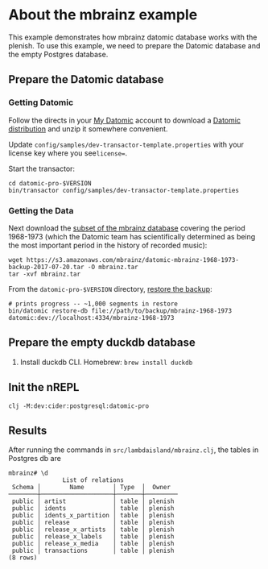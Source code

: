 # About the mbrainz example

This example demonstrates how mbrainz datomic database works with the 
plenish. To use this example, we need to prepare the Datomic database
and the empty Postgres database.

## Prepare the Datomic database
### Getting Datomic

Follow the directs in your [My Datomic](http://my.datomic.com) account to 
download a [Datomic distribution](http://www.datomic.com/get-datomic.html) and
unzip it somewhere convenient.

Update `config/samples/dev-transactor-template.properties` with your license key
where you see`license=`.

Start the transactor:

    cd datomic-pro-$VERSION
    bin/transactor config/samples/dev-transactor-template.properties

### Getting the Data

Next download the
[subset of the mbrainz database](https://s3.amazonaws.com/mbrainz/datomic-mbrainz-1968-1973-backup-2017-07-20.tar)
covering the period 1968-1973 (which the Datomic team has
scientifically determined as being the most important period in the
history of recorded music):

    wget https://s3.amazonaws.com/mbrainz/datomic-mbrainz-1968-1973-backup-2017-07-20.tar -O mbrainz.tar
    tar -xvf mbrainz.tar

From the `datomic-pro-$VERSION` directory, [restore the backup](http://docs.datomic.com/on-prem/operation/backup.html#restoring):

    # prints progress -- ~1,000 segments in restore
    bin/datomic restore-db file://path/to/backup/mbrainz-1968-1973 datomic:dev://localhost:4334/mbrainz-1968-1973

## Prepare the empty duckdb database

1. Install duckdb CLI. Homebrew: `brew install duckdb`

## Init the nREPL

```
clj -M:dev:cider:postgresql:datomic-pro
```

## Results

After running the commands in `src/lambdaisland/mbrainz.clj`, the tables in Postgres db are

```
mbrainz# \d
               List of relations
 Schema │        Name        │ Type  │  Owner  
────────┼────────────────────┼───────┼─────────
 public │ artist             │ table │ plenish
 public │ idents             │ table │ plenish
 public │ idents_x_partition │ table │ plenish
 public │ release            │ table │ plenish
 public │ release_x_artists  │ table │ plenish
 public │ release_x_labels   │ table │ plenish
 public │ release_x_media    │ table │ plenish
 public │ transactions       │ table │ plenish
(8 rows)
```
